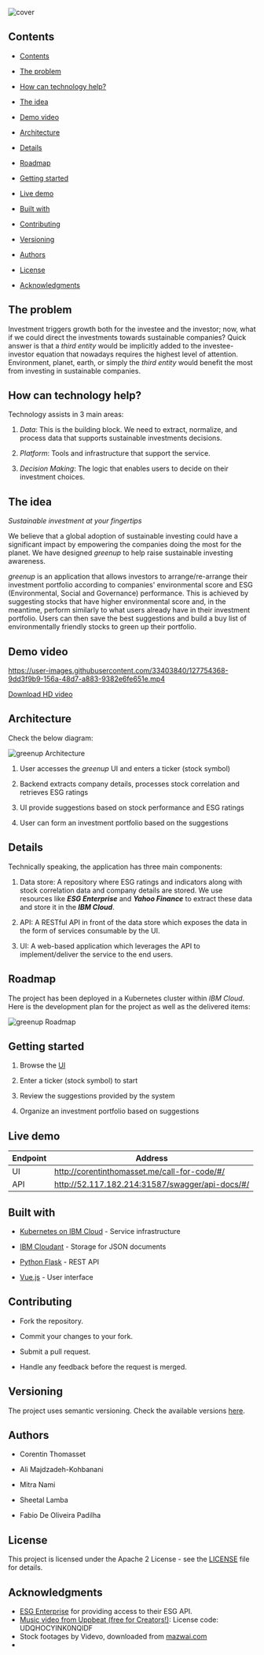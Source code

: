 ![cover](./docs/cover.jpg "greenup cover")
## Contents
  
- [Contents](#contents)
  
- [The problem](#the-problem)
  
- [How can technology help?](#how-can-technology-help)
  
- [The idea](#the-idea)
  
- [Demo video](#demo-video)
  
- [Architecture](#architecture)
  
- [Details](#details)
  
- [Roadmap](#roadmap)
  
- [Getting started](#getting-started)
  
- [Live demo](#live-demo)
  
- [Built with](#built-with)
  
- [Contributing](#contributing)
  
- [Versioning](#versioning)
  
- [Authors](#authors)
  
- [License](#liecense)
  
- [Acknowledgments](#acknowledgments)

## The problem

Investment triggers growth both for the investee and the investor; now, what if we could direct the investments towards sustainable companies? Quick answer is that a *third entity* would be implicitly added to the investee-investor equation that nowadays requires the highest level of attention. Environment, planet, earth, or simply the *third entity* would benefit the most from investing in sustainable companies.

## How can technology help?

Technology assists in 3 main areas:

1. _Data_: This is the building block. We need to extract, normalize, and process data that supports sustainable investments decisions.

2. _Platform_: Tools and infrastructure that support the service. 

3. _Decision Making_: The logic that enables users to decide on their investment choices.

## The idea

*Sustainable investment at your fingertips*

We believe that a global adoption of sustainable investing could have a significant impact by empowering the companies doing the most for the planet. We have designed *greenup* to help raise sustainable investing awareness.

*greenup* is an application that allows investors to arrange/re-arrange their investment portfolio according to companies' environmental score and ESG (Environmental, Social and Governance) performance. This is achieved by suggesting stocks that have higher environmental score and, in the meantime, perform similarly to what users already have in their investment portfolio. Users can then save the best suggestions and build a buy list of environmentally friendly stocks to green up their portfolio.


## Demo video

https://user-images.githubusercontent.com/33403840/127754368-9dd3f9b9-156a-48d7-a883-9382e6fe651e.mp4

[Download HD video](https://drive.google.com/file/d/1r4yQIUOFfheM4IeZZv-ku4P7PRCkj73v/view)

## Architecture

Check the below diagram:

![greenup Architecture](./docs/greenup_arch.png "greenup Architecture")

1. User accesses the *greenup* UI and enters a ticker (stock symbol)

2. Backend extracts company details, processes stock correlation and retrieves ESG ratings 

3. UI provide suggestions based on stock performance and ESG ratings

4. User can form an investment portfolio based on the suggestions

## Details

Technically speaking, the application has three main components:

1. Data store: A repository where ESG ratings and indicators along with stock correlation data and company details are stored. We use resources like ***ESG Enterprise*** and ***Yahoo Finance*** to extract these data and store it in the ***IBM Cloud***.

2. API: A RESTful API in front of the data store which exposes the data in the form of services consumable by the UI.

3. UI: A web-based application which leverages the API to implement/deliver the service to the end users.

## Roadmap

The project has been deployed in a Kubernetes cluster within *IBM Cloud*. Here is the development plan for the project as well as the delivered items:

![greenup Roadmap](./docs/roadmap.png "greenup Roadmap")

## Getting started

1. Browse the [UI](http://corentinthomasset.me/call-for-code/#/)

2. Enter a ticker (stock symbol) to start

3. Review the suggestions provided by the system

4. Organize an investment portfolio based on suggestions

## Live demo

| Endpoint | Address                                         |
| -------- | ----------------------------------------------- |
| UI       | http://corentinthomasset.me/call-for-code/#/    |
| API      | http://52.117.182.214:31587/swagger/api-docs/#/ |

## Built with

- [Kubernetes on IBM Cloud](https://cloud.ibm.com/catalog?search=kubernetes%20service#search_results) - Service infrastructure

- [IBM Cloudant](https://cloud.ibm.com/catalog?search=cloudant#search_results) - Storage for JSON documents

- [Python Flask](https://flask.palletsprojects.com/en/2.0.x/) - REST API

- [Vue.js](https://vuejs.org/) - User interface

## Contributing

* Fork the repository.

* Commit your changes to your fork.

* Submit a pull request.

* Handle any feedback before the request is merged.

## Versioning

The project uses semantic versioning. Check the available versions [here](https://github.com/corentinthomasset/ibm-call-for-code-2021/tags).

## Authors

* Corentin Thomasset

* Ali Majdzadeh-Kohbanani

* Mitra Nami

* Sheetal Lamba

* Fabio De Oliveira Padilha

## License

This project is licensed under the Apache 2 License - see the [LICENSE](LICENSE) file for details.

## Acknowledgments

- [ESG Enterprise](https://www.esgenterprise.com/) for providing access to their ESG API.
- [Music video from Uppbeat (free for Creators!)](https://uppbeat.io/t/prigida/pleasant-place): License code: UDQHOCYINK0NQIDF
- Stock footages by Videvo, downloaded from [mazwai.com](https://mazwai.com/)
- 


